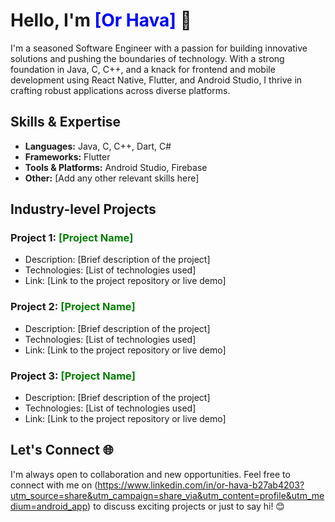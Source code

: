 # Hello, I'm <span style="color:blue">[Or Hava]</span> 👋

I'm a seasoned Software Engineer with a passion for building innovative solutions and pushing the boundaries of technology. With a strong foundation in Java, C, C++, and a knack for frontend and mobile development using React Native, Flutter, and Android Studio, I thrive in crafting robust applications across diverse platforms.

## Skills & Expertise
- **Languages:** Java, C, C++, Dart, C#
- **Frameworks:** Flutter
- **Tools & Platforms:** Android Studio, Firebase
- **Other:** [Add any other relevant skills here]

## Industry-level Projects

### Project 1: <span style="color:green">[Project Name]</span>
- Description: [Brief description of the project]
- Technologies: [List of technologies used]
- Link: [Link to the project repository or live demo]

### Project 2: <span style="color:green">[Project Name]</span>
- Description: [Brief description of the project]
- Technologies: [List of technologies used]
- Link: [Link to the project repository or live demo]

### Project 3: <span style="color:green">[Project Name]</span>
- Description: [Brief description of the project]
- Technologies: [List of technologies used]
- Link: [Link to the project repository or live demo]

## Let's Connect 🌐

I'm always open to collaboration and new opportunities. Feel free to connect with me on (https://www.linkedin.com/in/or-hava-b27ab4203?utm_source=share&utm_campaign=share_via&utm_content=profile&utm_medium=android_app) to discuss exciting projects or just to say hi! 😊
